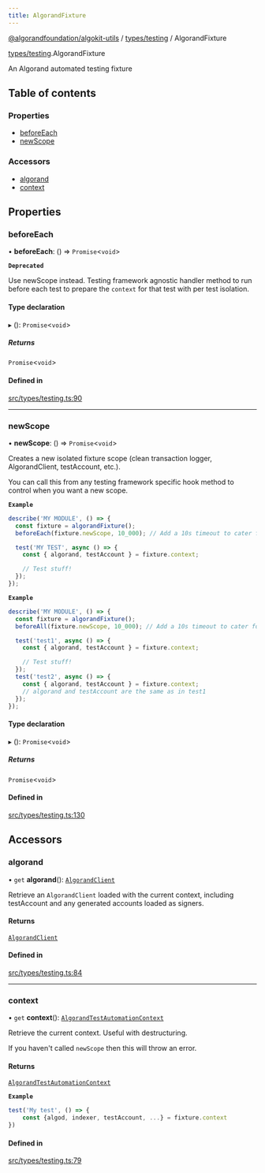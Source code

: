 ```yaml
---
title: AlgorandFixture
---
```


[@algorandfoundation/algokit-utils](/reference/algokit-utils-ts/api/readme/) / [types/testing](/reference/algokit-utils-ts/api/modules/types_testing/) / AlgorandFixture

[types/testing](/reference/algokit-utils-ts/api/modules/types_testing/).AlgorandFixture

An Algorand automated testing fixture

## Table of contents

### Properties

- [beforeEach](#beforeeach)
- [newScope](#newscope)

### Accessors

- [algorand](#algorand)
- [context](#context)

## Properties

### beforeEach

• **beforeEach**: () => `Promise`\<`void`\>

**`Deprecated`**

Use newScope instead.
Testing framework agnostic handler method to run before each test to prepare the `context` for that test with per test isolation.

#### Type declaration

▸ (): `Promise`\<`void`\>

##### Returns

`Promise`\<`void`\>

#### Defined in

[src/types/testing.ts:90](https://github.com/algorandfoundation/algokit-utils-ts/blob/main/src/types/testing.ts#L90)

---

### newScope

• **newScope**: () => `Promise`\<`void`\>

Creates a new isolated fixture scope (clean transaction logger, AlgorandClient, testAccount, etc.).

You can call this from any testing framework specific hook method to control when you want a new scope.

**`Example`**

```typescript
describe('MY MODULE', () => {
  const fixture = algorandFixture();
  beforeEach(fixture.newScope, 10_000); // Add a 10s timeout to cater for occasionally slow LocalNet calls

  test('MY TEST', async () => {
    const { algorand, testAccount } = fixture.context;

    // Test stuff!
  });
});
```

**`Example`**

```typescript
describe('MY MODULE', () => {
  const fixture = algorandFixture();
  beforeAll(fixture.newScope, 10_000); // Add a 10s timeout to cater for occasionally slow LocalNet calls

  test('test1', async () => {
    const { algorand, testAccount } = fixture.context;

    // Test stuff!
  });
  test('test2', async () => {
    const { algorand, testAccount } = fixture.context;
    // algorand and testAccount are the same as in test1
  });
});
```

#### Type declaration

▸ (): `Promise`\<`void`\>

##### Returns

`Promise`\<`void`\>

#### Defined in

[src/types/testing.ts:130](https://github.com/algorandfoundation/algokit-utils-ts/blob/main/src/types/testing.ts#L130)

## Accessors

### algorand

• `get` **algorand**(): [`AlgorandClient`](/reference/algokit-utils-ts/api/classes/types_algorand_clientalgorandclient/)

Retrieve an `AlgorandClient` loaded with the current context, including testAccount and any generated accounts loaded as signers.

#### Returns

[`AlgorandClient`](/reference/algokit-utils-ts/api/classes/types_algorand_clientalgorandclient/)

#### Defined in

[src/types/testing.ts:84](https://github.com/algorandfoundation/algokit-utils-ts/blob/main/src/types/testing.ts#L84)

---

### context

• `get` **context**(): [`AlgorandTestAutomationContext`]()

Retrieve the current context.
Useful with destructuring.

If you haven't called `newScope` then this will throw an error.

#### Returns

[`AlgorandTestAutomationContext`]()

**`Example`**

```typescript
test('My test', () => {
    const {algod, indexer, testAccount, ...} = fixture.context
})
```

#### Defined in

[src/types/testing.ts:79](https://github.com/algorandfoundation/algokit-utils-ts/blob/main/src/types/testing.ts#L79)
